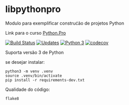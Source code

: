 # libpythonpro
Modulo para exemplificar construćão de projetos Python

Link para o curso [Python.Pro](https://www.python.pro.br/)

[![Build Status](https://travis-ci.org/limberger/libpythonpro.svg?branch=master)](https://travis-ci.org/limberger/libpythonpro)
[![Updates](https://pyup.io/repos/github/limberger/libpythonpro/shield.svg)](https://pyup.io/repos/github/limberger/libpythonpro/)
[![Python 3](https://pyup.io/repos/github/limberger/libpythonpro/python-3-shield.svg)](https://pyup.io/repos/github/limberger/libpythonpro/)
[![codecov](https://codecov.io/gh/limberger/libpythonpro/branch/master/graph/badge.svg)](https://codecov.io/gh/limberger/libpythonpro)

Suporta versão 3 de Python
 
se desejar instalar:

```console
python3 -m venv .venv
source .venv/bin/activate
pip install -r requirements-dev.txt
```

Qualidade do código:

```console
flake8
```

